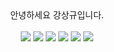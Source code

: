 

<div align=center> 
안녕하세요 강상규입니다. <br><br>

<img src="https://img.shields.io/badge/c-A8B9CC?style=for-the-badge&logo=c&logoColor=white">
<img src="https://img.shields.io/badge/c++-00599C?style=for-the-badge&logo=cplusplus&logoColor=white">
<img src="https://img.shields.io/badge/Unity-000000?style=for-the-badge&logo=unity&logoColor=white">
<img src="https://img.shields.io/badge/Unreal engine-0E1128?style=for-the-badge&logo=unrealengine&logoColor=white">
<img src="https://img.shields.io/badge/Linux-0E1128?style=for-the-badge&logo=linux&logoColor=white">
<img src="https://img.shields.io/badge/VMware-607078?style=for-the-badge&logo=vmware&logoColor=white">

</div> 
